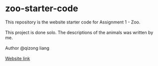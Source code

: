 # zoo-starter-code

This repository is the website starter code for Assignment 1 - Zoo.
<br />
<br />
This project is done solo. The descriptions of the animals was written by me.
<br />
<br />
Author @qizong liang
<br />
<br />
[Website link](https://qizongliang.github.io/zoo-website/)
